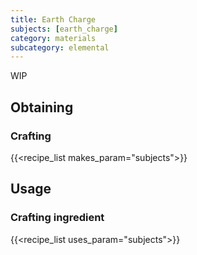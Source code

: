 ```yaml
---
title: Earth Charge
subjects: [earth_charge]
category: materials
subcategory: elemental
---
```


WIP

Obtaining
---------

### Crafting
{{<recipe_list makes_param="subjects">}}

Usage
-----

### Crafting ingredient
{{<recipe_list uses_param="subjects">}}